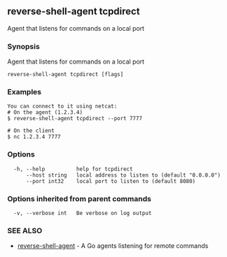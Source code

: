 ## reverse-shell-agent tcpdirect

Agent that listens for commands on a local port

### Synopsis

Agent that listens for commands on a local port

```
reverse-shell-agent tcpdirect [flags]
```

### Examples

```
You can connect to it using netcat:
# On the agent (1.2.3.4)
$ reverse-shell-agent tcpdirect --port 7777

# On the client
$ nc 1.2.3.4 7777

```

### Options

```
  -h, --help          help for tcpdirect
      --host string   local address to listen to (default "0.0.0.0")
      --port int32    local port to listen to (default 8080)
```

### Options inherited from parent commands

```
  -v, --verbose int   Be verbose on log output
```

### SEE ALSO

* [reverse-shell-agent](reverse-shell-agent.md)	 - A Go agents listening for remote commands


